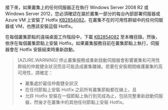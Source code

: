 接下來，如果叢集上的任何伺服器正在執行 Windows Server 2008 R2 或 Windows Server 2012，您必須確認在屬於叢集一部分的每台內部部署伺服器或 Azure VM 上安裝了 Hotfix [KB2854082](http://support.microsoft.com/kb/2854082)。在叢集不在的可用性群組中的任何伺服器或 VM，也應該安裝這個 Hotfix。

在每個叢集節點的遠端桌面工作階段中，下載 [KB2854082](http://support.microsoft.com/kb/2854082) 至本機目錄。然後，依序在每個叢集節點上安裝 Hotfix。如果叢集服務目前在叢集節點上執行，伺服器會在 Hotfix 安裝結束時重新啟動。

>[AZURE.WARNING] 停止叢集服務或重新啟動伺服器會影響叢集和可用性群組的仲裁健全狀況而且可能造成叢集離線。若要在安裝期間維護叢集的高可用性，請確定：
>
> - 叢集處於最佳仲裁健全狀況 
> - 在任何節點上安裝 Hotfix 之前所有叢集節點都在線上，且
> - 允許 Hotfix 安裝在一個節點上執行到完成為止，包括完整重新啟動伺服器，然後才在叢集中的其他任何節點上安裝 Hotfix。

